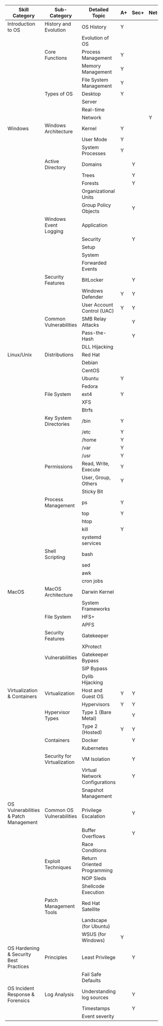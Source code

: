 | Skill Category | Sub-Category | Detailed Topic | A+ | Sec+ | Net+ |
| --- | --- | --- | --- | --- | --- |
| Introduction to OS | History and Evolution | OS History | Y |  |  |
|  |  | Evolution of OS |  |  |  |
|  | Core Functions | Process Management | Y |  |  |
|  |  | Memory Management | Y |  |  |
|  |  | File System Management | Y |  |  |
|  | Types of OS | Desktop | Y |  |  |
|  |  | Server |  |  |  |
|  |  | Real-time |  |  |  |
|  |  | Network |  |  | Y |
| Windows | Windows Architecture | Kernel | Y |  |  |
|  |  | User Mode | Y |  |  |
|  |  | System Processes | Y |  |  |
|  | Active Directory | Domains |  | Y |  |
|  |  | Trees |  | Y |  |
|  |  | Forests |  | Y |  |
|  |  | Organizational Units |  |  |  |
|  |  | Group Policy Objects |  | Y |  |
|  | Windows Event Logging | Application |  |  |  |
|  |  | Security |  | Y |  |
|  |  | Setup |  |  |  |
|  |  | System |  |  |  |
|  |  | Forwarded Events |  |  |  |
|  | Security Features | BitLocker |  | Y |  |
|  |  | Windows Defender | Y | Y |  |
|  |  | User Account Control (UAC) | Y | Y |  |
|  | Common Vulnerabilities | SMB Relay Attacks |  | Y |  |
|  |  | Pass-the-Hash |  | Y |  |
|  |  | DLL Hijacking |  |  |  |
| Linux/Unix | Distributions | Red Hat |  |  |  |
|  |  | Debian |  |  |  |
|  |  | CentOS |  |  |  |
|  |  | Ubuntu | Y |  |  |
|  |  | Fedora |  |  |  |
|  | File System | ext4 | Y |  |  |
|  |  | XFS |  |  |  |
|  |  | Btrfs |  |  |  |
|  | Key System Directories | /bin | Y |  |  |
|  |  | /etc | Y |  |  |
|  |  | /home | Y |  |  |
|  |  | /var | Y |  |  |
|  |  | /usr | Y |  |  |
|  | Permissions | Read, Write, Execute | Y |  |  |
|  |  | User, Group, Others | Y |  |  |
|  |  | Sticky Bit |  |  |  |
|  | Process Management | ps | Y |  |  |
|  |  | top | Y |  |  |
|  |  | htop |  |  |  |
|  |  | kill | Y |  |  |
|  |  | systemd services |  |  |  |
|  | Shell Scripting | bash |  |  |  |
|  |  | sed |  |  |  |
|  |  | awk |  |  |  |
|  |  | cron jobs |  |  |  |
| MacOS | MacOS Architecture | Darwin Kernel |  |  |  |
|  |  | System Frameworks |  |  |  |
|  | File System | HFS+ |  |  |  |
|  |  | APFS |  |  |  |
|  | Security Features | Gatekeeper |  |  |  |
|  |  | XProtect |  |  |  |
|  | Vulnerabilities | Gatekeeper Bypass |  |  |  |
|  |  | SIP Bypass |  |  |  |
|  |  | Dylib Hijacking |  |  |  |
| Virtualization & Containers | Virtualization | Host and Guest OS | Y | Y |  |
|  |  | Hypervisors | Y | Y |  |
|  | Hypervisor Types | Type 1 (Bare Metal) |  | Y |  |
|  |  | Type 2 (Hosted) | Y | Y |  |
|  | Containers | Docker |  | Y |  |
|  |  | Kubernetes |  |  |  |
|  | Security for Virtualization | VM Isolation |  | Y |  |
|  |  | Virtual Network Configurations |  | Y |  |
|  |  | Snapshot Management |  |  |  |
| OS Vulnerabilities & Patch Management | Common OS Vulnerabilities | Privilege Escalation |  | Y |  |
|  |  | Buffer Overflows |  | Y |  |
|  |  | Race Conditions |  |  |  |
|  | Exploit Techniques | Return Oriented Programming |  |  |  |
|  |  | NOP Sleds |  |  |  |
|  |  | Shellcode Execution |  |  |  |
|  | Patch Management Tools | Red Hat Satellite |  |  |  |
|  |  | Landscape (for Ubuntu) |  |  |  |
|  |  | WSUS (for Windows) | Y |  |  |
| OS Hardening & Security Best Practices | Principles | Least Privilege |  | Y |  |
|  |  | Fail Safe Defaults |  |  |  |
| OS Incident Response & Forensics | Log Analysis | Understanding log sources |  | Y |  |
|  |  | Timestamps |  | Y |  |
|  |  | Event severity |  |  |  |
